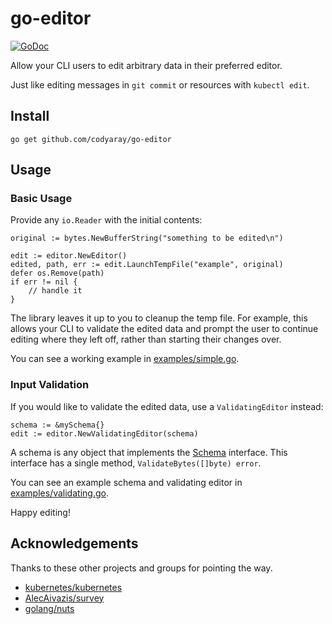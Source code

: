 # go-editor

[![GoDoc](https://godoc.org/github.com/codyaray/go-editor?status.svg)](https://godoc.org/github.com/codyaray/go-editor)

Allow your CLI users to edit arbitrary data in their preferred editor.

Just like editing messages in `git commit` or resources with `kubectl edit`.

## Install

    go get github.com/codyaray/go-editor

## Usage

### Basic Usage

Provide any `io.Reader` with the initial contents:

	original := bytes.NewBufferString("something to be edited\n")

	edit := editor.NewEditor()
	edited, path, err := edit.LaunchTempFile("example", original)
	defer os.Remove(path)
	if err != nil {
	    // handle it
	}


The library leaves it up to you to cleanup the temp file. For example, this
allows your CLI to validate the edited data and prompt the user to continue
editing where they left off, rather than starting their changes over.

You can see a working example in [examples/simple.go](./examples/simple.go).

### Input Validation

If you would like to validate the edited data, use a `ValidatingEditor` instead:

    schema := &mySchema{}
    edit := editor.NewValidatingEditor(schema)

A schema is any object that implements the [Schema](./interfaces.go) interface.
This interface has a single method, `ValidateBytes([]byte) error`.

You can see an example schema and validating editor in [examples/validating.go](./examples/validating.go).

Happy editing!

## Acknowledgements

Thanks to these other projects and groups for pointing the way.

* [kubernetes/kubernetes](https://github.com/kubernetes/kubernetes)
* [AlecAivazis/survey](https://github.com/AlecAivazis/survey)
* [golang/nuts](https://groups.google.com/forum/#!topic/golang-nuts/cuAEvgqqYFU)
